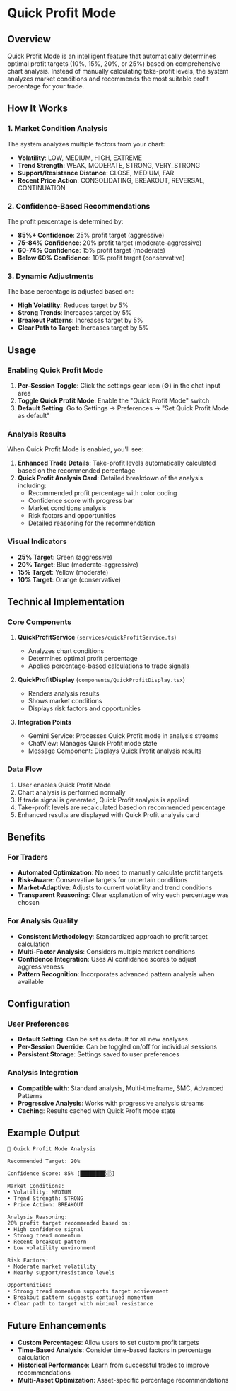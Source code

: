 # Quick Profit Mode

## Overview

Quick Profit Mode is an intelligent feature that automatically determines optimal profit targets (10%, 15%, 20%, or 25%) based on comprehensive chart analysis. Instead of manually calculating take-profit levels, the system analyzes market conditions and recommends the most suitable profit percentage for your trade.

## How It Works

### 1. Market Condition Analysis
The system analyzes multiple factors from your chart:
- **Volatility**: LOW, MEDIUM, HIGH, EXTREME
- **Trend Strength**: WEAK, MODERATE, STRONG, VERY_STRONG
- **Support/Resistance Distance**: CLOSE, MEDIUM, FAR
- **Recent Price Action**: CONSOLIDATING, BREAKOUT, REVERSAL, CONTINUATION

### 2. Confidence-Based Recommendations
The profit percentage is determined by:
- **85%+ Confidence**: 25% profit target (aggressive)
- **75-84% Confidence**: 20% profit target (moderate-aggressive)
- **60-74% Confidence**: 15% profit target (moderate)
- **Below 60% Confidence**: 10% profit target (conservative)

### 3. Dynamic Adjustments
The base percentage is adjusted based on:
- **High Volatility**: Reduces target by 5%
- **Strong Trends**: Increases target by 5%
- **Breakout Patterns**: Increases target by 5%
- **Clear Path to Target**: Increases target by 5%

## Usage

### Enabling Quick Profit Mode

1. **Per-Session Toggle**: Click the settings gear icon (⚙️) in the chat input area
2. **Toggle Quick Profit Mode**: Enable the "Quick Profit Mode" switch
3. **Default Setting**: Go to Settings → Preferences → "Set Quick Profit Mode as default"

### Analysis Results

When Quick Profit Mode is enabled, you'll see:

1. **Enhanced Trade Details**: Take-profit levels automatically calculated based on the recommended percentage
2. **Quick Profit Analysis Card**: Detailed breakdown of the analysis including:
   - Recommended profit percentage with color coding
   - Confidence score with progress bar
   - Market conditions analysis
   - Risk factors and opportunities
   - Detailed reasoning for the recommendation

### Visual Indicators

- **25% Target**: Green (aggressive)
- **20% Target**: Blue (moderate-aggressive)
- **15% Target**: Yellow (moderate)
- **10% Target**: Orange (conservative)

## Technical Implementation

### Core Components

1. **QuickProfitService** (`services/quickProfitService.ts`)
   - Analyzes chart conditions
   - Determines optimal profit percentage
   - Applies percentage-based calculations to trade signals

2. **QuickProfitDisplay** (`components/QuickProfitDisplay.tsx`)
   - Renders analysis results
   - Shows market conditions
   - Displays risk factors and opportunities

3. **Integration Points**
   - Gemini Service: Processes Quick Profit mode in analysis streams
   - ChatView: Manages Quick Profit mode state
   - Message Component: Displays Quick Profit analysis results

### Data Flow

1. User enables Quick Profit Mode
2. Chart analysis is performed normally
3. If trade signal is generated, Quick Profit analysis is applied
4. Take-profit levels are recalculated based on recommended percentage
5. Enhanced results are displayed with Quick Profit analysis card

## Benefits

### For Traders
- **Automated Optimization**: No need to manually calculate profit targets
- **Risk-Aware**: Conservative targets for uncertain conditions
- **Market-Adaptive**: Adjusts to current volatility and trend conditions
- **Transparent Reasoning**: Clear explanation of why each percentage was chosen

### For Analysis Quality
- **Consistent Methodology**: Standardized approach to profit target calculation
- **Multi-Factor Analysis**: Considers multiple market conditions
- **Confidence Integration**: Uses AI confidence scores to adjust aggressiveness
- **Pattern Recognition**: Incorporates advanced pattern analysis when available

## Configuration

### User Preferences
- **Default Setting**: Can be set as default for all new analyses
- **Per-Session Override**: Can be toggled on/off for individual sessions
- **Persistent Storage**: Settings saved to user preferences

### Analysis Integration
- **Compatible with**: Standard analysis, Multi-timeframe, SMC, Advanced Patterns
- **Progressive Analysis**: Works with progressive analysis streams
- **Caching**: Results cached with Quick Profit mode state

## Example Output

```
🚀 Quick Profit Mode Analysis

Recommended Target: 20%

Confidence Score: 85% [████████░░]

Market Conditions:
• Volatility: MEDIUM
• Trend Strength: STRONG
• Price Action: BREAKOUT

Analysis Reasoning:
20% profit target recommended based on:
• High confidence signal
• Strong trend momentum
• Recent breakout pattern
• Low volatility environment

Risk Factors:
• Moderate market volatility
• Nearby support/resistance levels

Opportunities:
• Strong trend momentum supports target achievement
• Breakout pattern suggests continued momentum
• Clear path to target with minimal resistance
```

## Future Enhancements

- **Custom Percentages**: Allow users to set custom profit targets
- **Time-Based Analysis**: Consider time-based factors in percentage calculation
- **Historical Performance**: Learn from successful trades to improve recommendations
- **Multi-Asset Optimization**: Asset-specific percentage recommendations